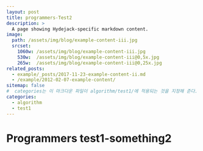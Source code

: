 ```yaml
---
layout: post
title: programmers-Test2
description: >
  A page showing Hydejack-specific markdown content.
image: 
  path: /assets/img/blog/example-content-iii.jpg
  srcset:
    1060w: /assets/img/blog/example-content-iii.jpg
    530w:  /assets/img/blog/example-content-iii@0,5x.jpg
    265w:  /assets/img/blog/example-content-iii@0,25x.jpg
related_posts:
  - example/_posts/2017-11-23-example-content-ii.md
  - /example/2012-02-07-example-content/
sitemap: false
#  categories는 이 마크다운 파일이 algorithm/test1/에 적용되는 것을 지정해 준다.
categories:
  - algorithm
  - test1
---
```


# Programmers test1-something2